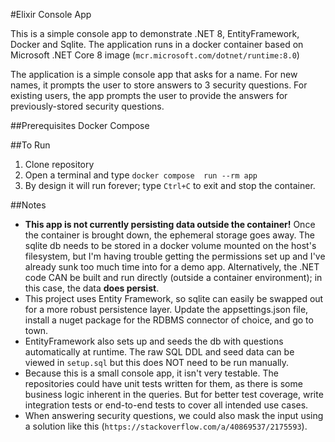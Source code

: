 #Elixir Console App

This is a simple console app to demonstrate .NET 8, EntityFramework, Docker and Sqlite.  The application runs in a docker container based on Microsoft .NET Core 8 image (`mcr.microsoft.com/dotnet/runtime:8.0`)

The application is a simple console app that asks for a name. For new names, it prompts the user to store answers to 3 security questions.  For existing users, the app prompts the user to provide the answers for previously-stored security questions.

##Prerequisites
Docker Compose

##To Run
1. Clone repository
2. Open a terminal and type `docker compose  run --rm app `
3. By design it will run forever; type `Ctrl+C` to exit and stop the container.

##Notes
- **This app is not currently persisting data outside the container!** Once the container is brought down, the ephemeral storage goes away. The sqlite db needs to be stored in a docker volume mounted on the host's filesystem, but I'm having trouble getting the permissions set up and I've already sunk too much time into for a demo app. Alternatively, the .NET code CAN be built and run directly (outside a container environment); in this case, the data **does persist**.
- This project uses Entity Framework, so sqlite can easily be swapped out for a more robust persistence layer.  Update the appsettings.json file, install a nuget package for the RDBMS connector of choice, and go to town.
- EntityFramework also sets up and seeds the db with questions automatically at runtime.  The raw SQL DDL and seed data can be viewed in `setup.sql` but this does NOT need to be run manually.
- Because this is a small console app, it isn't very testable. The repositories could have unit tests written for them, as there is some business logic inherent in the queries. But for better test coverage, write integration tests or end-to-end tests to cover all intended use cases.
- When answering security questions, we could also mask the input using a solution like this (`https://stackoverflow.com/a/40869537/2175593`).
